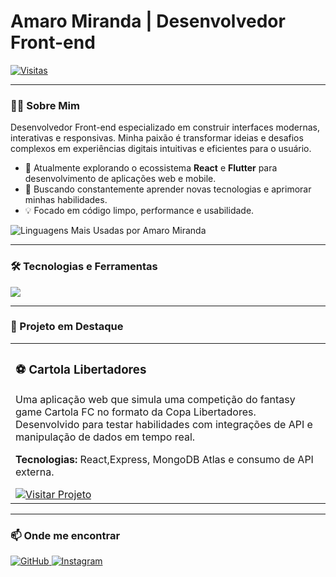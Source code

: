# Amaro Miranda | Desenvolvedor Front-end

<p align="left">
  <a href="https://github.com/AmaroMiranda">
    <img alt="Visitas" src="https://hits.sh/github.com/AmaroMiranda.svg?style=flat-square&color=555&label=VISITAS"/>
  </a>
</p>

---

### 👨‍💻 Sobre Mim

Desenvolvedor Front-end especializado em construir interfaces modernas, interativas e responsivas. Minha paixão é transformar ideias e desafios complexos em experiências digitais intuitivas e eficientes para o usuário.

- 🔭 Atualmente explorando o ecossistema **React** e **Flutter** para desenvolvimento de aplicações web e mobile.
- 🌱 Buscando constantemente aprender novas tecnologias e aprimorar minhas habilidades.
- 💡 Focado em código limpo, performance e usabilidade.

<p>
  <img align="center" src="https://github-readme-stats.vercel.app/api/top-langs/?username=AmaroMiranda&layout=compact&langs_count=7&theme=dracula" alt="Linguagens Mais Usadas por Amaro Miranda" />
</p>

---

### 🛠️ Tecnologias e Ferramentas

<p align="left">
  <a href="https://skillicons.dev">
    <img src="https://skillicons.dev/icons?i=html,css,js,react,flutter,bootstrap,git,dart,primefaces" />
  </a>
</p>

---

### 🚀 Projeto em Destaque

<table width="100%">
  <tr>
    <td width="100%">
      <h3>⚽ Cartola Libertadores</h3>
      <p>Uma aplicação web que simula uma competição do fantasy game Cartola FC no formato da Copa Libertadores. Desenvolvido para testar habilidades com integrações de API e manipulação de dados em tempo real.</p>
      <p><strong>Tecnologias:</strong> React,Express, MongoDB Atlas e consumo de API externa.</p>
      <a href="https://cartola-libertadors.onrender.com/" target="_blank">
        <img src="https://img.shields.io/badge/Visitar_Projeto-0078D4?style=for-the-badge&logo=googlechrome&logoColor=white" alt="Visitar Projeto">
      </a>
    </td>
  </tr>
</table>

---

### 📫 Onde me encontrar

<p align="left">
  <a href="https://github.com/AmaroMiranda" target="_blank">
    <img src="https://img.shields.io/badge/GitHub-181717?style=for-the-badge&logo=github&logoColor=white" alt="GitHub">
  </a>

  <a href="https://www.instagram.com/amaro_miranda1/" target="_blank">
    <img src="https://img.shields.io/badge/Instagram-E4405F?style=for-the-badge&logo=instagram&logoColor=white" alt="Instagram">
  </a>
</p>
